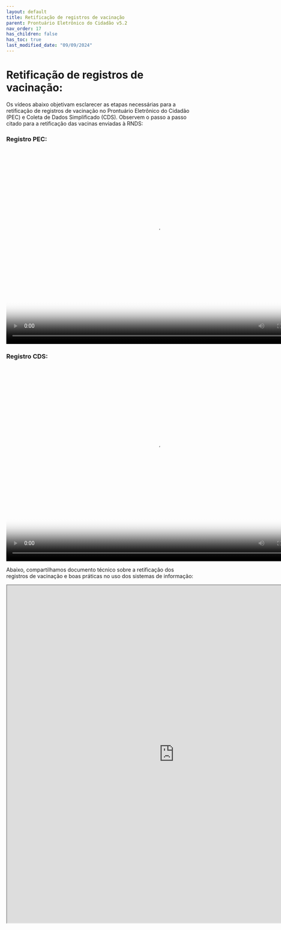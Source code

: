 ```yaml
---
layout: default
title: Retificação de registros de vacinação
parent: Prontuário Eletrônico do Cidadão v5.2
nav_order: 17
has_children: false
has_toc: true
last_modified_date: "09/09/2024"
---
```


# Retificação de registros de vacinação:

Os vídeos abaixo objetivam esclarecer as etapas necessárias para a retificação de registros de vacinação no Prontuário Eletrônico do Cidadão (PEC) e Coleta de Dados Simplificado (CDS). Observem o passo a passo citado para a retificação das vacinas enviadas à RNDS:

### Registro PEC:

<video width="800" height="520" controls="controls" poster="capa_linux.png">
  <source src="https://saps-ms.github.io/Manual-eSUS_APS/PEC_Correcao_Vacina.MOV" type="video/mp4">
</video>


### Registro CDS:

<video width="800" height="520" controls="controls" poster="capa_linux.png">
  <source src="https://saps-ms.github.io/Manual-eSUS_APS/CDS_Correcao_Vacina.MOV" type="video/mp4">
</video>

Abaixo, compartilhamos documento técnico sobre a retificação dos registros de vacinação e boas práticas no uso dos sistemas de informação:

<iframe src="https://saps-ms.github.io/Manual-eSUS_APS/retificacao_de_vacinas.pdf" width="890px" height="900px"></iframe>


